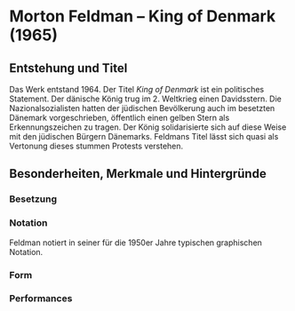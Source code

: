 # Morton Feldman – King of Denmark (1965)

## Entstehung und Titel
Das Werk entstand 1964. Der Titel *King of Denmark* ist ein politisches Statement. Der dänische König trug im 2. Weltkrieg einen Davidsstern. Die Nazionalsozialisten hatten der jüdischen Bevölkerung auch im besetzten Dänemark vorgeschrieben, öffentlich einen gelben Stern als Erkennungszeichen zu tragen. Der König solidarisierte sich auf diese Weise mit den jüdischen Bürgern Dänemarks. Feldmans Titel lässt sich quasi als Vertonung dieses stummen Protests verstehen.



## Besonderheiten, Merkmale und Hintergründe
### Besetzung


### Notation
Feldman notiert in seiner für die 1950er Jahre typischen graphischen Notation.

### Form

### Performances